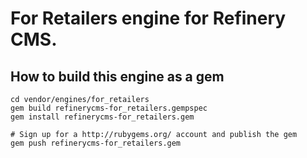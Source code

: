 # For Retailers engine for Refinery CMS.

## How to build this engine as a gem

    cd vendor/engines/for_retailers
    gem build refinerycms-for_retailers.gempspec
    gem install refinerycms-for_retailers.gem
    
    # Sign up for a http://rubygems.org/ account and publish the gem
    gem push refinerycms-for_retailers.gem